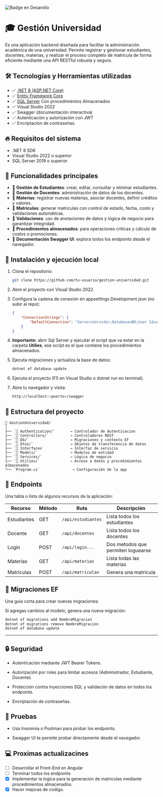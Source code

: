  ![Badge en Desarollo](https://img.shields.io/badge/STATUS-EN%20DESAROLLO-green)
# 🎓 Gestión Universidad

Es una aplicación backend diseñada para facilitar la administración académica de una universidad. Permite registrar y gestionar estudiantes, docentes, materias, y realizar el proceso completo de matrícula de forma eficiente mediante una API RESTful robusta y segura.

## 🛠️ Tecnologías y Herramientas utilizadas

- ✅ [.NET 8 (ASP.NET Core)](https://learn.microsoft.com/en-us/aspnet/core/introduction-to-aspnet-core)
- ✅ [Entity Framework Core](https://learn.microsoft.com/en-us/ef/core/)
- ✅ [SQL Server](https://www.microsoft.com/sql-server/) Con procedimientos Almacenados
- ✅ Visual Studio 2022
- ✅ Swagger (documentación interactiva)
- ✅ Autenticación y autorización con JWT
- ✅ Encriptación de contraseñas.


## 🔥 Requisitos del sistema

- .NET 8 SDK
- Visual Studio 2022 o superior
- SQL Server 2019 o superior

## 🧩 Funcionalidades principales

- 🔹 **Gestión de Estudiantes**: crear, editar, consultar y eliminar estudiantes.
- 🔹 **Gestión de Docentes**: administración de datos de los docentes.
- 🔹 **Materias**: registrar nuevas materias, asociar docentes, definir créditos y valores.
- 🔹 **Matrículas**: generar matrículas con control de estado, fecha, costo y validaciones automáticas.
- 🔹 **Validaciones**: uso de anotaciones de datos y lógica de negocio para garantizar integridad.
- 🔹 **Procedimientos almacenados**: para operaciones críticas y cálculo de costos o promociones.
- 🔹 **Documentación Swagger UI**: explora todos los endpoints desde el navegador.

## 🚀 Instalación y ejecución local

1. Clona el repositorio:
   ```bash
   git clone https://github.com/tu-usuario/gestion-universidad.git
   ```
2. Abre el proyecto con Visual Studio 2022.
3. Configura la cadena de conexión en appsettings.Development.json (no subir al repo):
    ```json
    {
        "ConnectionStrings": {
            "DefaultConnection": "Server=Servidor;Database=BD;User Id=usuario;Password=Contraseña; TrustServerCertificate=true"
        }
    }
    ```
4. **Importante:** abrir Sql Server y ejecutar el script que va estar en la carpeta **Utilies**, ese script es el que contiene los procedimientos almacenados.
5. Ejecuta migraciones y actualiza la base de datos:
    ```bash
    dotnet ef database update
    ```
6. Ejecuta el proyecto (F5 en Visual Studio o dotnet run en terminal).

7. Abre tu navegador y visita:

 
    ```bash
    http://localhost:<puerto>/swagger
    ```
## 📁 Estructura del proyecto
```plaintext
📁 GestionUniversidad/
│
├── `📁 Authentication/`       → Controlador de Autenticacion
├── `📁 Controllers/`          → Controladores REST
├── `📁 Db/`                   → Migraciones y contexto EF
├── `📁 Dtos/`                 → Objetos de transferencia de datos
├── `📁 Interfaces`            → Interfaz de servicio
├── `📁 Models/`               → Modelos de entidad
├── `📁 Services/`             → Lógica de negocio
├── `📁 Utilies/`              → Acceso a datos y procedimientos almacenados
└── `Program.cs`               → Configuración de la app
```

## 🔁 Endpoints
Una tabla o lista de algunos recursos de la aplicación:

| Recurso     | Método | Ruta                         | Descripción                          |
|-------------|--------|------------------------------|--------------------------------------|
| Estudiantes | GET    | `/api/estudiantes`           | Lista todos los estudiantes          |
| Docente     | GET   | `/api/docentes`               | Lista todos los docentes             |
| Login    | POST    | `/api/login...`                | Dos metodos que permiten loguearse            |
| Materias    | GET   | `/api/materias`              | Lista todas las materias   |
| Matrículas  | POST   | `/api/matriculas`            | Genera una matrícula                 |


## 🔄 Migraciones EF

Una guía corta para crear nuevas migraciones:

Si agregas cambios al modelo, genera una nueva migración:

```bash
dotnet ef migrations add NombreMigracion
dotnet ef migrations remove NombreMigracion
dotnet ef database update
```

---
## 🔒 Seguridad

- Autenticación mediante JWT Bearer Tokens.

- Autorización por roles para limitar accesos (Administrador, Estudiante, Docente).

- Protección contra inyecciones SQL y validación de datos en todos los endpoints.
- Encriptación de contraseñas.

## 📌 Pruebas

- Usa Insomnia o Postman para probar los endpoints.

- Swagger UI te permite probar directamente desde el navegador.


## 💻 Proximas actualizacines
- [ ] Desarrollar el Front-End en Angular
- [ ] Terminar todos los endpoints
- [x] Implementar la logica para la generacion de matriculas mediante procedimientos almacenados.
- [x] Hacer mejoras de codigo.